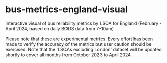 # bus-metrics-england-visual
Interactive visual of bus reliability metrics by LSOA for England (February - April 2024, based on daily BODS data from 7-10am)

Please note that these are experimental metrics. Every effort has been made to verify the accuracy of the metrics but user caution should be exercised. Note that the 'LSOAs excluding London' dataset will be updated shortly to cover all months from October 2023 to April 2024.
